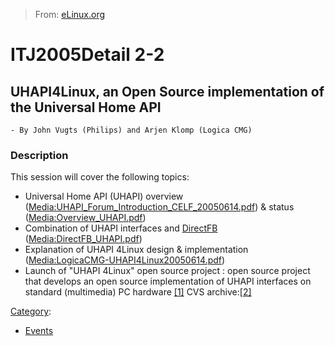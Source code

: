 > From: [eLinux.org](http://eLinux.org/ITJ2005Detail_2-2 "http://eLinux.org/ITJ2005Detail_2-2")


# ITJ2005Detail 2-2



## UHAPI4Linux, an Open Source implementation of the Universal Home API

    - By John Vugts (Philips) and Arjen Klomp (Logica CMG)

### Description

This session will cover the following topics:

-   Universal Home API (UHAPI) overview
    ([Media:UHAPI\_Forum\_Introduction\_CELF\_20050614.pdf](http://eLinux.org/images/d/d5/UHAPI_Forum_Introduction_CELF_20050614.pdf "UHAPI Forum Introduction CELF 20050614.pdf"))
    & status
    ([Media:Overview\_UHAPI.pdf](http://eLinux.org/images/8/85/Overview_UHAPI.pdf "Overview UHAPI.pdf"))
-   Combination of UHAPI interfaces and [DirectFB](http://eLinux.org/DirectFB "DirectFB")
    ([Media:DirectFB\_UHAPI.pdf](http://eLinux.org/images/5/5c/DirectFB_UHAPI.pdf "DirectFB UHAPI.pdf"))
-   Explanation of UHAPI 4Linux design & implementation
    ([Media:LogicaCMG-UHAPI4Linux20050614.pdf](http://eLinux.org/images/a/a9/LogicaCMG-UHAPI4Linux20050614.pdf "LogicaCMG-UHAPI4Linux20050614.pdf"))
-   Launch of "UHAPI 4Linux" open source project : open source project
    that develops an open source implementation of UHAPI interfaces on
    standard (multimedia) PC hardware
    [[1]](http://sourceforge.net/projects/uhapi4linux/) CVS
    archive:[[2]](http://cvs.sourceforge.net/viewcvs.py/uhapi4linux/#dirlist)


[Category](http://eLinux.org/Special:Categories "Special:Categories"):

-   [Events](http://eLinux.org/Category:Events "Category:Events")

